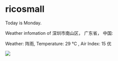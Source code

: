 # ricosmall

Today is Monday.

Weather infomation of 深圳市南山区， 广东省， 中国: 

Weather: 阵雨, Temperature: 29 ℃ , Air Index: 15 优

<img src="https://github-readme-stats.vercel.app/api?username=ricosmall&show_icons=true" />
